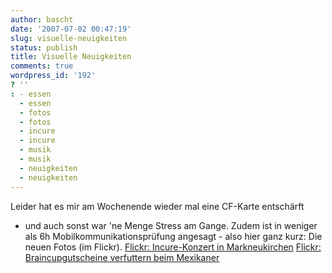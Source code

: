```yaml
---
author: bascht
date: '2007-07-02 00:47:19'
slug: visuelle-neuigkeiten
status: publish
title: Visuelle Neuigkeiten
comments: true
wordpress_id: '192'
? ''
: - essen
  - essen
  - fotos
  - fotos
  - incure
  - incure
  - musik
  - musik
  - neuigkeiten
  - neuigkeiten
---
```


Leider hat es mir am Wochenende wieder mal eine CF-Karte entschärft
- und auch sonst war 'ne Menge Stress am Gange. Zudem ist in
weniger als 6h Mobilkommunikationsprüfung angesagt - also hier ganz
kurz: Die neuen Fotos (im Flickr).
[Flickr: Incure-Konzert in Markneukirchen](http://flickr.com/photos/bascht/tags/incure/)
[Flickr: Braincupgutscheine verfuttern beim Mexikaner](http://flickr.com/photos/bascht/tags/mexikaner)


